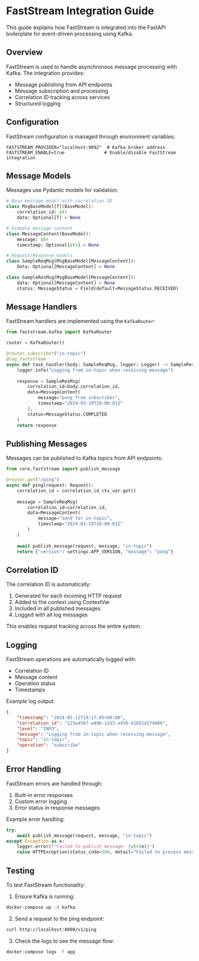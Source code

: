 # FastStream Integration Guide

This guide explains how FastStream is integrated into the FastAPI boilerplate for event-driven processing using Kafka.

## Overview

FastStream is used to handle asynchronous message processing with Kafka. The integration provides:
- Message publishing from API endpoints
- Message subscription and processing
- Correlation ID tracking across services
- Structured logging

## Configuration

FastStream configuration is managed through environment variables:

```env
FASTSTREAM_PROVIDER="localhost:9092"  # Kafka broker address
FASTSTREAM_ENABLE=true               # Enable/disable FastStream integration
```

## Message Models

Messages use Pydantic models for validation:

```python
# Base message model with correlation ID
class MsgBaseModel[T](BaseModel):
    correlation_id: str
    data: Optional[T] = None

# Example message content
class MessageContent(BaseModel):
    message: str
    timestamp: Optional[str] = None

# Request/Response models
class SampleReqMsg(MsgBaseModel[MessageContent]):
    data: Optional[MessageContent] = None

class SampleResMsg(MsgBaseModel[MessageContent]):
    data: Optional[MessageContent] = None
    status: MessageStatus = Field(default=MessageStatus.RECEIVED)
```

## Message Handlers

FastStream handlers are implemented using the `KafkaRouter`:

```python
from faststream.kafka import KafkaRouter

router = KafkaRouter()

@router.subscriber("in-topic")
@log_faststream
async def task_handler(body: SampleReqMsg, logger: Logger) -> SampleResMsg:
    logger.info("Logging from in-topic when receiving message")
    
    response = SampleResMsg(
        correlation_id=body.correlation_id,
        data=MessageContent(
            message="pong from subscriber",
            timestamp="2024-03-19T10:00:01Z"
        ),
        status=MessageStatus.COMPLETED
    )
    return response
```

## Publishing Messages

Messages can be published to Kafka topics from API endpoints:

```python
from core.faststream import publish_message

@router.get("/ping")
async def ping(request: Request):
    correlation_id = correlation_id_ctx_var.get()
    
    message = SampleReqMsg(
        correlation_id=correlation_id,
        data=MessageContent(
            message="Send for in-topic",
            timestamp="2024-03-19T10:00:01Z"
        )
    )
    
    await publish_message(request, message, "in-topic")
    return {"version": settings.APP_VERSION, "message": "pong"}
```

## Correlation ID

The correlation ID is automatically:
1. Generated for each incoming HTTP request
2. Added to the context using ContextVar
3. Included in all published messages
4. Logged with all log messages

This enables request tracking across the entire system.

## Logging

FastStream operations are automatically logged with:
- Correlation ID
- Message content
- Operation status
- Timestamps

Example log output:
```json
{
    "timestamp": "2024-01-12T19:17:45+08:00",
    "correlation_id": "123e4567-e89b-12d3-a456-426614174000",
    "level": "INFO",
    "message": "Logging from in-topic when receiving message",
    "topic": "in-topic",
    "operation": "subscribe"
}
```

## Error Handling

FastStream errors are handled through:
1. Built-in error responses
2. Custom error logging
3. Error status in response messages

Example error handling:
```python
try:
    await publish_message(request, message, "in-topic")
except Exception as e:
    logger.error(f"Failed to publish message: {str(e)}")
    raise HTTPException(status_code=500, detail="Failed to process message")
```

## Testing

To test FastStream functionality:

1. Ensure Kafka is running:
```bash
docker-compose up -d kafka
```

2. Send a request to the ping endpoint:
```bash
curl http://localhost:8000/v1/ping
```

3. Check the logs to see the message flow:
```bash
docker-compose logs -f app
